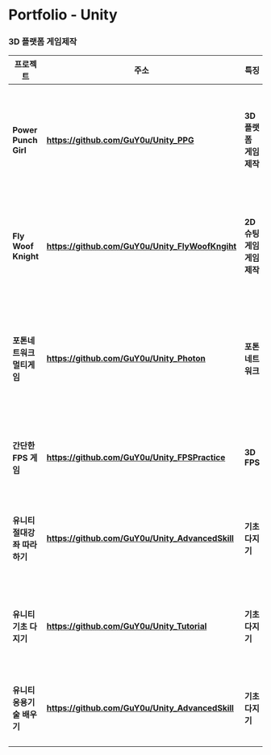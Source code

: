 # Portfolio - Unity



### 3D 플랫폼 게임제작


| 프로젝트 | 주소 | 특징 |간략설명|
|---|---|---|---|
| **Power Punch Girl**|**<https://github.com/GuY0u/Unity_PPG>**|**3D 플랫폼 게임제작**|**여러맵을 지나 보스를 잡으러가는 게임**|
|**Fly Woof Knight**|**<https://github.com/GuY0u/Unity_FlyWoofKngiht>**|**2D 슈팅게임 게임제작**|**유니티로 제작한 종스크롤 슈팅게임**|
|**포톤네트워크 멀티게임**|**<https://github.com/GuY0u/Unity_Photon>**|**포톤네트워크**|**포톤네트워크를 간단하게 사용해 만든게임**|
|**간단한 FPS 게임**|**<https://github.com/GuY0u/Unity_FPSPractice>**|**3D FPS**|**간단한 FPS 게임 만들기**|
|**유니티 절대강좌 따라하기**|**<https://github.com/GuY0u/Unity_AdvancedSkill>**|**기초다지기**|**유니티 절대강좌 따라해보기**|
|**유니티 기초 다지기**|**<https://github.com/GuY0u/Unity_Tutorial>**|**기초다지기**|**유튜브 케이디 기초다지기**|
|**유니티 응용기술 배우기**|**<https://github.com/GuY0u/Unity_AdvancedSkill>**|**기초다지기**|**유뷰트 케이디 응용기술**|
